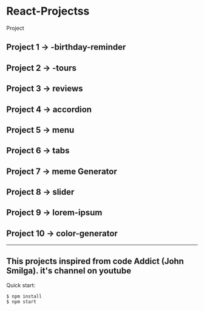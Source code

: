 # React-Projectss
Project 

## Project 1 -> -birthday-reminder
## Project 2 -> -tours
## Project 3 -> reviews
## Project 4 -> accordion
## Project 5 -> menu
## Project 6 -> tabs
## Project 7 -> meme Generator
## Project 8 -> slider
## Project 9 -> lorem-ipsum
## Project 10  -> color-generator 


--- 
This projects inspired from code Addict (John Smilga). it's channel on youtube 
--- 

Quick start:
```
$ npm install
$ npm start
````

